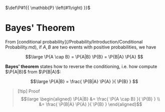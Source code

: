 $\def\P#1{{ \mathbb{P} \left(#1\right) }}$

# Bayes' Theorem

From [conditional probability](/Probability/Introduction/Conditional Probability.md), if $A,B$ are two events with positive probabilities, we have

$$\large
	\P{A \cap B} = \P{A|B} \P{B} = \P{B|A} \P{A}
$$

**Bayes' theorem** states how to reverse the conditioning, i.e. how compute $\P{A|B}$ from $\P{B|A}$:

$$\large
	\P{A|B} = \frac{ \P{B|A} \P{A} }{ \P{B} }
$$

> [!tip] Proof
> $$\large \begin{aligned}
> 	\P{A|B} &= \frac{ \P{A \cap B} }{ \P{B} } \\
> 	&= \frac{ \P{B|A} \P{A} }{ \P{B} }
> \end{aligned}$$
